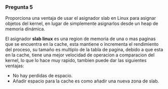 ### Pregunta 5

Proporciona una ventaja de usar el asignador slab en Linux para asignar objetos del kernel, en lugar de simplemente asignarlos desde un heap de memoria dinámica.

El asignador **slab linux** es una region de memoria de una o mas paginas que se encuentra en la cache, esta mantiene o incrementa el rendimiento del proceso, su tamaño es multiplo de la tabla de pagina, debido a que esta en la cache, tiene una mejor velocidad de operacion a comparacion del kernel, lo que lo hace muy rapido, tambien puede dar las siguientes ventajas:

* No hay perdidas de espacio.
* Añadir espacio para la cache es como añadir una nueva zona de slab.

